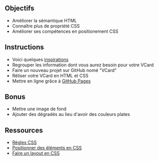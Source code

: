 ## Objectifs

- Améliorer la sémantique HTML
- Connaître plus de propriété CSS
- Améliorer ses compétences en positionement CSS

## Instructions 

- Voici quelques [inspirations](https://www.google.be/search?q=vcard&espv=2&source=lnms&tbm=isch&sa=X&ved=0ahUKEwjIqtvku6zTAhVmIJoKHQDZD4wQ_AUIBigB&biw=1250&bih=703#tbm=isch&q=vcard+template)
- Regrouper les information dont vous aurez besoin pour votre VCard
- Faire un nouveau projet sur GitHub nomé "VCard"
- Réliser votre VCard en HTML et CSS
- Mettre en ligne grâce à [GitHub Pages](https://help.github.com/articles/configuring-a-publishing-source-for-github-pages/)

## Bonus

- Mettre une image de fond
- Ajouter des dégradés au lieu d'avoir des couleurs plates

## Ressources 

- [Règles CSS](https://www.w3schools.com/css/default.asp)
- [Positionner des éléments en CSS](https://apprendre-html.3wa.fr/css-positionnement)
- [Faire un layout en CSS](https://apprendre-html.3wa.fr/css-positionnement/layout-css)
